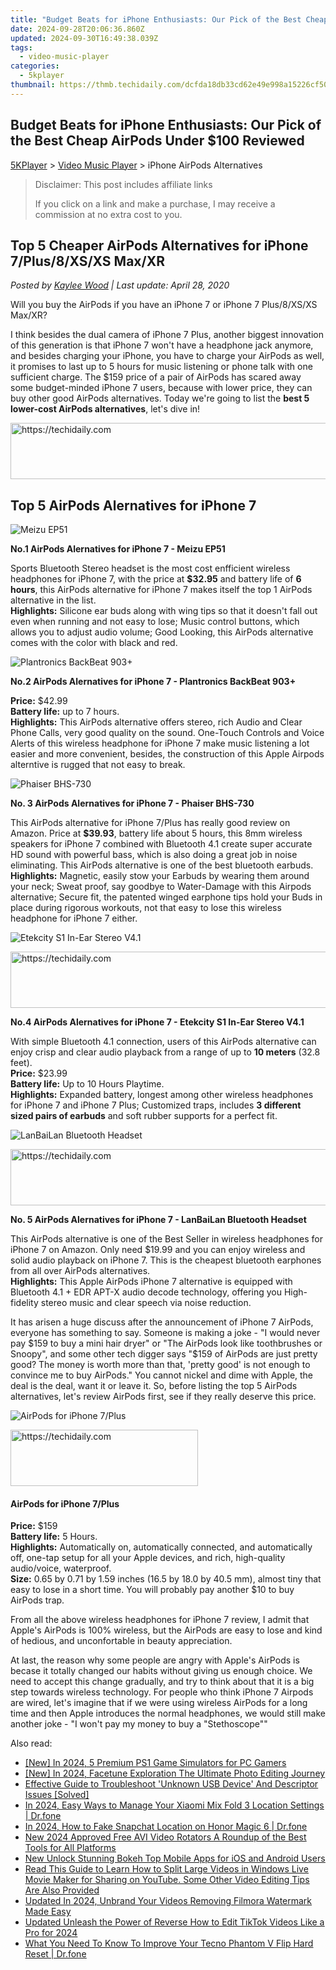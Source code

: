```yaml
---
title: "Budget Beats for iPhone Enthusiasts: Our Pick of the Best Cheap AirPods Under $100 Reviewed"
date: 2024-09-28T20:06:36.860Z
updated: 2024-09-30T16:49:38.039Z
tags:
  - video-music-player
categories:
  - 5kplayer
thumbnail: https://thmb.techidaily.com/dcfda18db33cd62e49e998a15226cf50935f6371594750217f925e9fab66f62b.jpg
---
```


## Budget Beats for iPhone Enthusiasts: Our Pick of the Best Cheap AirPods Under $100 Reviewed

[5KPlayer](https://tools.techidaily.com/5kplayer/products/) \> [Video Music Player](https://tools.techidaily.com/5kplayer/video-music-player/) \> iPhone AirPods Alternatives

>  Disclaimer: This post includes affiliate links
>
>  If you click on a link and make a purchase, I may receive a commission at no extra cost to you.
>

## Top 5 Cheaper AirPods Alternatives for iPhone 7/Plus/8/XS/XS Max/XR

 _Posted by [Kaylee Wood](https://www.quora.com/profile/Amanda-Hu-21) | Last update: April 28, 2020_

Will you buy the AirPods if you have an iPhone 7 or iPhone 7 Plus/8/XS/XS Max/XR? 

I think besides the dual camera of iPhone 7 Plus, another biggest innovation of this generation is that iPhone 7 won't have a headphone jack anymore, and besides charging your iPhone, you have to charge your AirPods as well, it promises to last up to 5 hours for music listening or phone talk with one sufficient charge. The $159 price of a pair of AirPods has scared away some budget-minded iPhone 7 users, because with lower price, they can buy other good AirPods alternatives. Today we're going to list the **best 5 lower-cost AirPods alternatives**, let's dive in!

<!-- affiliate ads begin -->
<a href="https://ephamedtechinc.pxf.io/c/5597632/2137208/26400" target="_top" id="2137208">
  <img src="//a.impactradius-go.com/display-ad/26400-2137208" border="0" alt="https://techidaily.com" width="728" height="90"/>
</a>
<img height="0" width="0" src="https://ephamedtechinc.pxf.io/i/5597632/2137208/26400" style="position:absolute;visibility:hidden;" border="0" />
<!-- affiliate ads end -->

## Top 5 AirPods Alernatives for iPhone 7

![Meizu EP51](https://www.5kplayer.com/video-music-player/img/airpods-alternatives-1.jpg) 

**No.1 AirPods Alernatives for iPhone 7 - Meizu EP51**

Sports Bluetooth Stereo headset is the most cost enfficient wireless headphones for iPhone 7, with the price at **$32.95** and battery life of **6 hours**, this AirPods alternative for iPhone 7 makes itself the top 1 AirPods alternative in the list.   
**Highlights:** Silicone ear buds along with wing tips so that it doesn't fall out even when running and not easy to lose; Music control buttons, which allows you to adjust audio volume; Good Looking, this AirPods alternative comes with the color with black and red. 

![Plantronics BackBeat 903+](https://www.5kplayer.com/video-music-player/img/airpods-alternative-2.png)

**No.2 AirPods Alernatives for iPhone 7 - Plantronics BackBeat 903+** 

**Price:** $42.99  
**Battery life:** up to 7 hours.   
**Highlights:** This AirPods alternative offers stereo, rich Audio and Clear Phone Calls, very good quality on the sound. One-Touch Controls and Voice Alerts of this wireless headphone for iPhone 7 make music listening a lot easier and more convenient, besides, the construction of this Apple Airpods alterntive is rugged that not easy to break.

![Phaiser BHS-730](https://www.5kplayer.com/video-music-player/img/airpods-alternative-3.jpg)

**No. 3 AirPods Alernatives for iPhone 7 - Phaiser BHS-730** 

This AirPods alternative for iPhone 7/Plus has really good review on Amazon. Price at **$39.93**, battery life about 5 hours, this 8mm wireless speakers for iPhone 7 combined with Bluetooth 4.1 create super accurate HD sound with powerful bass, which is also doing a great job in noise eliminating. This AirPods alternative is one of the best bluetooth earbuds.   
**Highlights:**  Magnetic, easily stow your Earbuds by wearing them around your neck; Sweat proof, say goodbye to Water-Damage with this Airpods alternative; Secure fit, the patented winged earphone tips hold your Buds in place during rigorous workouts, not that easy to lose this wireless headphone for iPhone 7 either. 

![Etekcity S1 In-Ear Stereo V4.1](https://www.5kplayer.com/video-music-player/img/airpots-alternative-4.jpg)

<!-- affiliate ads begin -->
<a href="https://unicoeye.pxf.io/c/5597632/2134242/18498" target="_top" id="2134242">
  <img src="//a.impactradius-go.com/display-ad/18498-2134242" border="0" alt="https://techidaily.com" width="728" height="90"/>
</a>
<img height="0" width="0" src="https://unicoeye.pxf.io/i/5597632/2134242/18498" style="position:absolute;visibility:hidden;" border="0" />
<!-- affiliate ads end -->

**No.4 AirPods Alernatives for iPhone 7 - Etekcity S1 In-Ear Stereo V4.1** 

With simple Bluetooth 4.1 connection, users of this AirPods alternative can enjoy crisp and clear audio playback from a range of up to **10 meters** (32.8 feet).  
**Price:** $23.99  
 **Battery life:** Up to 10 Hours Playtime.  
**Highlights:**  Expanded battery, longest among other wireless headphones for iPhone 7 and iPhone 7 Plus; Customized traps, includes **3 different sized pairs of earbuds** and soft rubber supports for a perfect fit. 

![LanBaiLan Bluetooth Headset](https://www.5kplayer.com/video-music-player/img/airpots-alternative-5.jpg)

<!-- affiliate ads begin -->
<a href="https://appsumo.8odi.net/c/5597632/2087394/7443" target="_top" id="2087394">
  <img src="//a.impactradius-go.com/display-ad/7443-2087394" border="0" alt="https://techidaily.com" width="728" height="90"/>
</a>
<img height="0" width="0" src="https://appsumo.8odi.net/i/5597632/2087394/7443" style="position:absolute;visibility:hidden;" border="0" />
<!-- affiliate ads end -->

**No. 5 AirPods Alernatives for iPhone 7 - LanBaiLan Bluetooth Headset** 

This AirPods alternative is one of the Best Seller in wireless headphones for iPhone 7 on Amazon. Only need $19.99 and you can enjoy wireless and solid audio playback on iPhone 7\. This is the cheapest bluetooth earphones from all over AirPods alternatives.   
 **Highlights:**  This Apple AirPods iPhone 7 alternative is equipped with Bluetooth 4.1 + EDR APT-X audio decode technology, offering you High-fidelity stereo music and clear speech via noise reduction.

It has arisen a huge discuss after the announcement of iPhone 7 AirPods, everyone has something to say. Someone is making a joke - "I would never pay $159 to buy a mini hair dryer" or "The AirPods look like toothbrushes or Snoopy", and some other tech digger says "$159 of AirPods are just pretty good? The money is worth more than that, 'pretty good' is not enough to convince me to buy AirPods." You cannot nickel and dime with Apple, the deal is the deal, want it or leave it. So, before listing the top 5 AirPods alternatives, let's review AirPods first, see if they really deserve this price.

![AirPods for iPhone 7/Plus](https://www.5kplayer.com/video-music-player/img/airpods-iphone7.jpg)

<!-- affiliate ads begin -->
<a href="https://aligracehair.sjv.io/c/5597632/1975802/19272" target="_top" id="1975802">
  <img src="//a.impactradius-go.com/display-ad/19272-1975802" border="0" alt="https://techidaily.com" width="300" height="90"/>
</a>
<img height="0" width="0" src="https://aligracehair.sjv.io/i/5597632/1975802/19272" style="position:absolute;visibility:hidden;" border="0" />
<!-- affiliate ads end -->

#### **AirPods for iPhone 7/Plus**

**Price:** $159  
**Battery life:** 5 Hours.  
**Highlights:** Automatically on, automatically connected, and automatically off, one-tap setup for all your Apple devices, and rich, high-quality audio/voice, waterproof.  
**Size:** 0.65 by 0.71 by 1.59 inches (16.5 by 18.0 by 40.5 mm), almost tiny that easy to lose in a short time. You will probably pay another $10 to buy AirPods trap. 

From all the above wireless headphones for iPhone 7 review, I admit that Apple's AirPods is 100% wireless, but the AirPods are easy to lose and kind of hedious, and unconfortable in beauty appreciation. 

At last, the reason why some people are angry with Apple's AirPods is becase it totally changed our habits without giving us enough choice. We need to accept this change gradually, and try to think about that it is a big step towards wireless technology. For people who think iPhone 7 Airpods are wired, let's imagine that if we were using wireless AirPods for a long time and then Apple introduces the normal headphones, we would still make another joke - "I won't pay my money to buy a "Stethoscope""

<ins class="adsbygoogle"
     style="display:block"
     data-ad-format="autorelaxed"
     data-ad-client="ca-pub-7571918770474297"
     data-ad-slot="1223367746"></ins>

<ins class="adsbygoogle"
     style="display:block"
     data-ad-client="ca-pub-7571918770474297"
     data-ad-slot="8358498916"
     data-ad-format="auto"
     data-full-width-responsive="true"></ins>

<span class="atpl-alsoreadstyle">Also read:</span>
<div><ul>
<li><a href="https://digital-screen-recording.techidaily.com/new-in-2024-5-premium-ps1-game-simulators-for-pc-gamers/"><u>[New] In 2024, 5 Premium PS1 Game Simulators for PC Gamers</u></a></li>
<li><a href="https://fox-access.techidaily.com/new-in-2024-facetune-exploration-the-ultimate-photo-editing-journey/"><u>[New] In 2024, Facetune Exploration The Ultimate Photo Editing Journey</u></a></li>
<li><a href="https://common-error.techidaily.com/effective-guide-to-troubleshoot-unknown-usb-device-and-descriptor-issues-solved/"><u>Effective Guide to Troubleshoot 'Unknown USB Device' And Descriptor Issues [Solved]</u></a></li>
<li><a href="https://android-location.techidaily.com/in-2024-easy-ways-to-manage-your-xiaomi-mix-fold-3-location-settings-drfone-by-drfone-virtual/"><u>In 2024, Easy Ways to Manage Your Xiaomi Mix Fold 3 Location Settings | Dr.fone</u></a></li>
<li><a href="https://location-social.techidaily.com/in-2024-how-to-fake-snapchat-location-on-honor-magic-6-drfone-by-drfone-virtual-android/"><u>In 2024, How to Fake Snapchat Location on Honor Magic 6 | Dr.fone</u></a></li>
<li><a href="https://video-ai-editor.techidaily.com/new-2024-approved-free-avi-video-rotators-a-roundup-of-the-best-tools-for-all-platforms/"><u>New 2024 Approved Free AVI Video Rotators A Roundup of the Best Tools for All Platforms</u></a></li>
<li><a href="https://video-ai-editor.techidaily.com/new-unlock-stunning-bokeh-top-mobile-apps-for-ios-and-android-users/"><u>New Unlock Stunning Bokeh Top Mobile Apps for iOS and Android Users</u></a></li>
<li><a href="https://video-ai-editor.techidaily.com/read-this-guide-to-learn-how-to-split-large-videos-in-windows-live-movie-maker-for-sharing-on-youtube-some-other-video-editing-tips-are-also-provided/"><u>Read This Guide to Learn How to Split Large Videos in Windows Live Movie Maker for Sharing on YouTube. Some Other Video Editing Tips Are Also Provided</u></a></li>
<li><a href="https://video-ai-editor.techidaily.com/updated-in-2024-unbrand-your-videos-removing-filmora-watermark-made-easy/"><u>Updated In 2024, Unbrand Your Videos Removing Filmora Watermark Made Easy</u></a></li>
<li><a href="https://video-ai-editor.techidaily.com/updated-unleash-the-power-of-reverse-how-to-edit-tiktok-videos-like-a-pro-for-2024/"><u>Updated Unleash the Power of Reverse How to Edit TikTok Videos Like a Pro for 2024</u></a></li>
<li><a href="https://techidaily.com/what-you-need-to-know-to-improve-your-tecno-phantom-v-flip-hard-reset-drfone-by-drfone-reset-android-reset-android/"><u>What You Need To Know To Improve Your Tecno Phantom V Flip Hard Reset | Dr.fone</u></a></li>
</ul></div>

